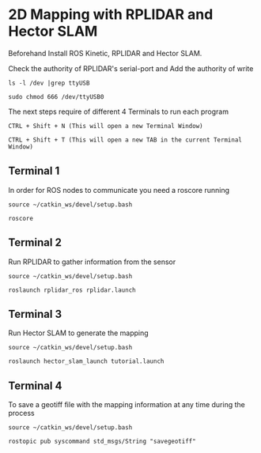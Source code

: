# 2D Mapping with RPLIDAR and Hector SLAM

Beforehand Install ROS Kinetic, RPLIDAR and Hector SLAM.

Check the authority of RPLIDAR's serial-port and Add the authority of write 

```
ls -l /dev |grep ttyUSB

sudo chmod 666 /dev/ttyUSB0
```


The next steps require of different 4 Terminals to run each program 

```
CTRL + Shift + N (This will open a new Terminal Window)

CTRL + Shift + T (This will open a new TAB in the current Terminal Window)

```


Terminal 1 
---------------------------------------------------------------------------------
In order for ROS nodes to communicate you need a roscore running 
```
source ~/catkin_ws/devel/setup.bash

roscore
```



Terminal 2 
---------------------------------------------------------------------------------
Run RPLIDAR to gather information from the sensor
```
source ~/catkin_ws/devel/setup.bash

roslaunch rplidar_ros rplidar.launch
```


Terminal 3 
---------------------------------------------------------------------------------
Run Hector SLAM to generate the mapping
```
source ~/catkin_ws/devel/setup.bash

roslaunch hector_slam_launch tutorial.launch

```


Terminal 4 
---------------------------------------------------------------------------------
To save a geotiff file with the mapping information at any time during the process
```
source ~/catkin_ws/devel/setup.bash

rostopic pub syscommand std_msgs/String "savegeotiff"
```
